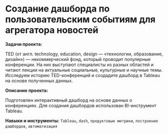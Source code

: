 # Создание дашборда по пользовательским событиям для агрегатора новостей

**Задачи проекта:**

TED (от англ. technology, education, design — «технологии, образование, дизайн») — некоммерческий фонд, 
который проводит популярные конференции. На них выступают специалисты из разных областей и читают лекции 
на актуальные социальные, культурные и научные темы. Исследуем историю TED-конференций и создадите дашборд 
в Tableau на основе полученных данных.

**Описание проекта:**

Подготовлен интерактивный дашборд на основе данных о конференциях. Для создания дашбордов использован BI-инструмент Tableau.

**Навыки и инструменты:**
`Tableau`, `dash`, `продуктовые метрики`, `построение дашбордов`, `автоматизация`
